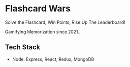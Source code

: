 # Flashcard Wars

Solve the Flashcard, Win Points, Rise Up The Leaderboard!

Gamifying Memorization since 2021...

## Tech Stack

- Node, Express, React, Redux, MongoDB
